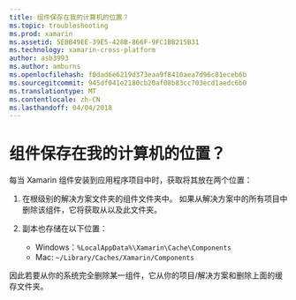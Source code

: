 ```yaml
---
title: 组件保存在我的计算机的位置？
ms.topic: troubleshooting
ms.prod: xamarin
ms.assetid: 5EBB49EE-39E5-428B-866F-9FC1BB215B31
ms.technology: xamarin-cross-platform
author: asb3993
ms.author: amburns
ms.openlocfilehash: f0dad6e6219d373eaa9f8410aea7d96c81eceb6b
ms.sourcegitcommit: 945df041e2180cb20af08b83cc703ecd1aedc6b0
ms.translationtype: MT
ms.contentlocale: zh-CN
ms.lasthandoff: 04/04/2018
---
```

# <a name="where-are-the-components-stored-on-my-machine"></a>组件保存在我的计算机的位置？

每当 Xamarin 组件安装到应用程序项目中时，获取将其放在两个位置：

1. 在根级别的解决方案文件夹的组件文件夹中。 如果从解决方案中的所有项目中删除该组件，它将获取从以及此文件夹。

2. 副本也存储在以下位置：
    - Windows：`%LocalAppData%\Xamarin\Cache\Components`
    - Mac: `~/Library/Caches/Xamarin/Components`

因此若要从你的系统完全删除某一组件，它从你的项目/解决方案和删除上面的缓存文件夹。
